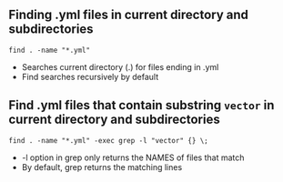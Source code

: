 ## Finding .yml files in current directory and subdirectories

`find . -name "*.yml"`

* Searches current directory (.) for files ending in .yml
* Find searches recursively by default

## Find .yml files that contain substring `vector` in current directory and subdirectories

`find . -name "*.yml" -exec grep -l "vector" {} \;`

* -l option in grep only returns the NAMES of files that match
* By default, grep returns the matching lines
